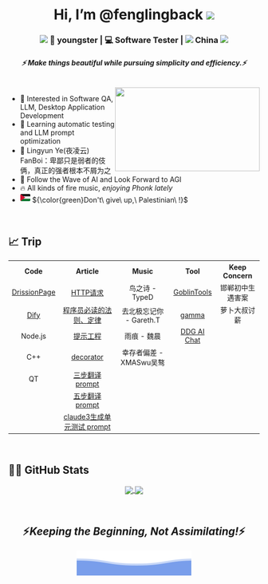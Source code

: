 <h1 align="center">Hi, I’m @fenglingback <img src="https://media.giphy.com/media/hvRJCLFzcasrR4ia7z/giphy.gif" width="25px"></h1>

<div align="center">
<h3><img src="https://media.giphy.com/media/WUlplcMpOCEmTGBtBW/giphy.gif" width="30"> 🧑 youngster | 💻 Software Tester | <img src="https://upload.wikimedia.org/wikipedia/commons/f/fa/Flag_of_the_People%27s_Republic_of_China.svg" width="20"> China <img src="https://media.giphy.com/media/WUlplcMpOCEmTGBtBW/giphy.gif" width="30"></h3>
</div>

<h4 align="center">
  <i>⚡️ Make things beautiful while pursuing simplicity and efficiency.⚡️</i>
</h4>

<br>

<img align="right" height="168px" width="290px" src="https://raw.githubusercontent.com/fenglingback/My-Saved-Images/main/readme修饰/%E5%A4%9C%E5%87%8C%E4%BA%91.gif" />

- 👀 Interested in Software QA, LLM, Desktop Application Development
- 🌱 Learning automatic testing and LLM prompt optimization
- :muscle: Lingyun Ye(夜凌云) FanBoi：卑鄙只是弱者的伎俩，真正的强者根本不屑为之
- :robot: Follow the Wave of AI and Look Forward to AGI
- :fire:  All kinds of fire music, <i>enjoying Phonk lately</i>
- <img src="https://github.com/fenglingback/My-Saved-Images/blob/main/readme修饰/Palestine.png?raw=true" width="20" /> ${\color{green}Don't\ give\ up,\ Palestinian\ !}$

<br>

## 📈 Trip


<table align="center">
    <tr>
      <th align="center">Code</th><th align="center">Article</th><th align="center">Music</th><th align="center">Tool</th><th align="center">Keep Concern</th>
    </tr>
    <tr>
      <td align="center"><a href="https://drissionpage.cn">DrissionPage</a></td><td align="center"><a href="https://developer.mozilla.org/zh-CN/docs/Web/HTTP">HTTP请求</a></td><td align="center">鸟之诗 - TypeD</td><td align="center"><a href="https://goblin.tools/">GoblinTools</a></td><td align="center">邯郸初中生遇害案</td>
    </tr>
    <tr>
      <td align="center"><a href="https://github.com/langgenius/dify">Dify</a></td><td align="center"><a href="https://github.com/dwmkerr/hacker-laws">程序员必读的法则、定律</a></td><td align="center">去北极忘记你 - Gareth.T</td><td align="center"><a href="https://gamma.app/create/generate">gamma</a></td><td align="center">萝卜大叔讨薪</td>
    </tr>
    <tr>
      <td align="center">Node.js</td><td align="center"><a href="https://github.com/fighting41love/funNLP#%E6%8F%90%E7%A4%BA%E5%B7%A5%E7%A8%8B">提示工程</a></td><td align="center">雨痕 - 魏晨</td><td align="center"><a href="https://duckduckgo.com/?q=DuckDuckGo&ia=chat">DDG AI Chat</a></td><td align="center"></td>
    </tr>
    <tr>
      <td align="center">C++</td><td align="center"><a href="https://realpython.com/primer-on-python-decorators/">decorator</a></td><td align="center">幸存者偏差 - XMASwu吴骜</td><td align="center"></td><td align="center"></td>
    </tr>
    <tr>
      <td align="center">QT</td><td align="center"><a href="https://baoyu.io/blog/prompt-engineering/translator-gpt-prompt-v2">三步翻译 prompt</a></td><td align="center"></td><td align="center"></td><td align="center"></td>
    </tr>
    <tr>
      <td align="center"></td><td align="center"><a href="https://baoyu.io/blog/prompt-engineering/three-ai-agents-and-four-steps-flow-prompt">五步翻译 prompt</a></td><td align="center"></td><td align="center"></td><td align="center"></td>
    </tr>
    <tr>
      <td align="center"></td><td align="center"><a href="https://baoyu.io/blog/prompt-engineering/prompt-for-generating-unit-tests-for-your-code">claude3生成单元测试 prompt</a></td><td align="center"></td><td align="center"></td><td align="center"></td>
    </tr>
    
</table>

<br>


## :man_technologist: GitHub Stats
<p align="center">
  <a href="https://github.com/fenglingback?tab=repositories">
    <img height=190 align="center" src="https://github-readme-stats.vercel.app/api?username=fenglingback&show_icons=true&theme=algolia&count_private=true" />
    <img height=190 align="center" src="https://github-readme-stats.vercel.app/api/top-langs/?username=fenglingback&langs_count=8&theme=algolia&hide=html" />
  </a>
</p>

<br>

<h2 align='center'>⚡️<i>Keeping the Beginning, Not Assimilating!</i>⚡️</h1>


<p align="center">
        <img src="https://raw.githubusercontent.com/xiaoji235/xiaoji235/main/wave.svg" alt="Github Stats" />
</p>